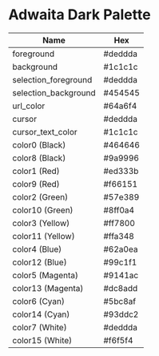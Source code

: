 # Adwaita Dark Palette

| Name                  | Hex     |
| --------------------- | ------- |
| foreground            | #deddda |
| background            | #1c1c1c |
| selection_foreground  | #deddda |
| selection_background  | #454545 |
| url_color             | #64a6f4 |
| cursor                | #deddda |
| cursor_text_color     | #1c1c1c |
| color0 (Black)        | #464646 |
| color8 (Black)        | #9a9996 |
| color1 (Red)          | #ed333b |
| color9 (Red)          | #f66151 |
| color2 (Green)        | #57e389 |
| color10 (Green)       | #8ff0a4 |
| color3 (Yellow)       | #ff7800 |
| color11 (Yellow)      | #ffa348 |
| color4 (Blue)         | #62a0ea |
| color12 (Blue)        | #99c1f1 |
| color5 (Magenta)      | #9141ac |
| color13 (Magenta)     | #dc8add |
| color6 (Cyan)         | #5bc8af |
| color14 (Cyan)        | #93ddc2 |
| color7 (White)        | #deddda |
| color15 (White)       | #f6f5f4 |